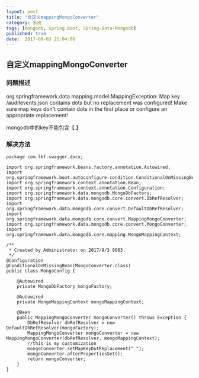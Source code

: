 ```yaml
---
layout: post
title: "自定义mappingMongoConverter"
category: 系统
tags: [Mongodb, Spring Boot, Spring-Data-Mongodb]
published: true
date:  2017-09-03 21:04:00
---
```


## 自定义mappingMongoConverter

### 问题描述
org.springframework.data.mapping.model.MappingException: Map key /auditevents.json contains dots but no replacement was configured! Make sure map keys don't contain dots in the first place or configure an appropriate replacement!

mongodb中的key不能包含【.】

### 解决方法


```
package com.lkf.swagger.docs;

import org.springframework.beans.factory.annotation.Autowired;
import org.springframework.boot.autoconfigure.condition.ConditionalOnMissingBean;
import org.springframework.context.annotation.Bean;
import org.springframework.context.annotation.Configuration;
import org.springframework.data.mongodb.MongoDbFactory;
import org.springframework.data.mongodb.core.convert.DbRefResolver;
import org.springframework.data.mongodb.core.convert.DefaultDbRefResolver;
import org.springframework.data.mongodb.core.convert.MappingMongoConverter;
import org.springframework.data.mongodb.core.convert.MongoConverter;
import org.springframework.data.mongodb.core.mapping.MongoMappingContext;

/**
 * Created by Administrator on 2017/9/3 0003.
 */
@Configuration
@ConditionalOnMissingBean(MongoConverter.class)
public class MongoConfig {

    @Autowired
    private MongoDbFactory mongoFactory;

    @Autowired
    private MongoMappingContext mongoMappingContext;

    @Bean
    public MappingMongoConverter mongoConverter() throws Exception {
        DbRefResolver dbRefResolver = new DefaultDbRefResolver(mongoFactory);
        MappingMongoConverter mongoConverter = new MappingMongoConverter(dbRefResolver, mongoMappingContext);
        //this is my customization
        mongoConverter.setMapKeyDotReplacement("_");
        mongoConverter.afterPropertiesSet();
        return mongoConverter;
    }
}
```
